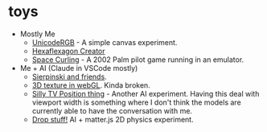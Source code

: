 toys
====

* Mostly Me
    * [UnicodeRGB](UnicodeRGB) - A simple canvas experiment.
    * [Hexaflexagon Creator](hexaflexagon)
    * [Space Curling](space_curling/space_curling.html) - A 2002 Palm pilot game running in an emulator.
* Me + AI (Claude in VSCode mostly)
    * [Sierpinski and friends](sierpinski/main.html).
    * [3D texture in webGL](webgl_3d_texture/main.html). Kinda broken. 
    * [Silly TV Position thing](tv_position/tv_position.html) - Another AI experiment. Having this deal with viewport width is something where I don't think the models are currently able to have the conversation with me.
    * [Drop stuff!](drop_stuff/index.html) AI + matter.js 2D physics experiment.
